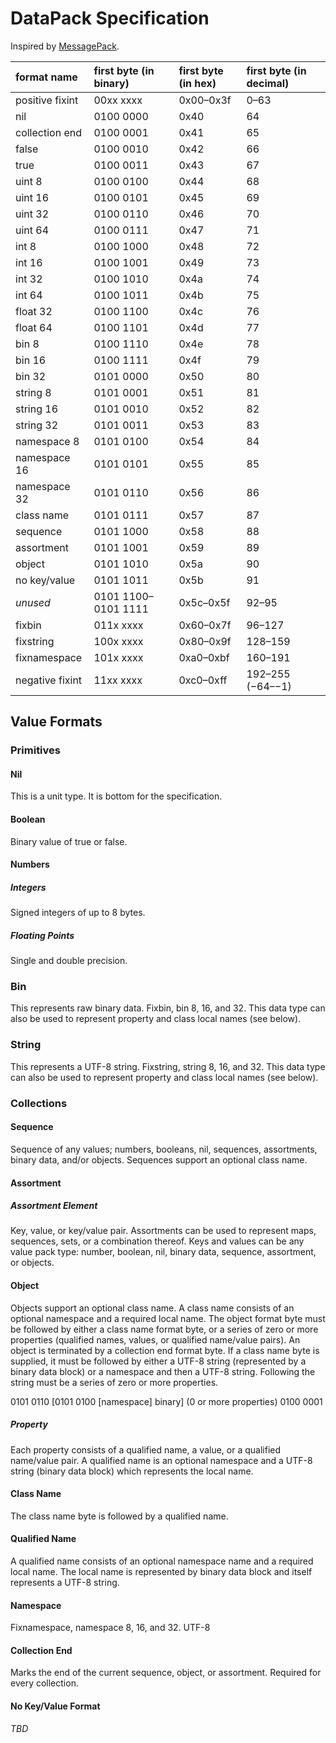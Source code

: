 # DataPack Specification

Inspired by [MessagePack](https://msgpack.org).

format name | first byte (in binary) | first byte (in hex) | first byte (in decimal)
:----------- | :---------------------- | :------------------- | :-
positive fixint | 00xx xxxx | 0x00–0x3f | 0–63
nil | 0100 0000 | 0x40 | 64
collection end | 0100 0001 | 0x41 | 65
false | 0100 0010 | 0x42 | 66
true | 0100 0011 | 0x43 | 67
uint 8 | 0100 0100 | 0x44 | 68
uint 16 | 0100 0101 | 0x45 | 69
uint 32 | 0100 0110 | 0x46 | 70
uint 64 | 0100 0111 | 0x47 | 71
int 8 | 0100 1000 | 0x48 | 72
int 16 | 0100 1001 | 0x49 | 73
int 32 | 0100 1010 | 0x4a | 74
int 64 | 0100 1011 | 0x4b | 75
float 32 | 0100 1100 | 0x4c | 76
float 64 | 0100 1101 | 0x4d | 77
bin 8 | 0100 1110 | 0x4e | 78
bin 16 | 0100 1111 | 0x4f | 79
bin 32 | 0101 0000 | 0x50 | 80
string 8 | 0101 0001 | 0x51 | 81
string 16 | 0101 0010 | 0x52 | 82
string 32 | 0101 0011 | 0x53 | 83
namespace 8 | 0101 0100 | 0x54 | 84
namespace 16 | 0101 0101 | 0x55 | 85
namespace 32 | 0101 0110 | 0x56 | 86
class name | 0101 0111 | 0x57 | 87
sequence | 0101 1000 | 0x58 | 88
assortment | 0101 1001 | 0x59 | 89
object | 0101 1010 | 0x5a | 90
no key/value | 0101 1011 | 0x5b | 91
*unused* | 0101 1100–0101 1111 | 0x5c–0x5f | 92–95
fixbin | 011x xxxx | 0x60–0x7f | 96–127
fixstring | 100x xxxx | 0x80–0x9f | 128–159
fixnamespace | 101x xxxx | 0xa0–0xbf | 160–191
negative fixint | 11xx xxxx | 0xc0–0xff | 192–255 (−64–−1)

## Value Formats
### Primitives
#### Nil
This is a unit type.  It is bottom for the specification.
#### Boolean
Binary value of true or false.
#### Numbers
##### Integers
Signed integers of up to 8 bytes.
##### Floating Points
Single and double precision.
### Bin
This represents raw binary data.  Fixbin, bin 8, 16, and 32.  This data type can also be used to represent property and class local names (see below).
### String
This represents a UTF-8 string.  Fixstring, string 8, 16, and 32.  This data type can also be used to represent property and class local names (see below).
### Collections
#### Sequence
Sequence of any values; numbers, booleans, nil, sequences, assortments, binary data, and/or objects.  Sequences support an optional class name.
#### Assortment
##### Assortment Element
Key, value, or key/value pair.  Assortments can be used to represent maps, sequences, sets, or a combination thereof.  Keys and values can be any value pack type: number, boolean, nil, binary data, sequence, assortment, or objects.
#### Object
Objects support an optional class name.  A class name consists of an optional namespace and a required local name.  The object format byte must be followed by either a class name format byte, or a series of zero or more properties (qualified names, values, or qualified name/value pairs).  An object is terminated by a collection end format byte.  If a class name byte is supplied, it must be followed by either a UTF-8 string (represented by a binary data block) or a namespace and then a UTF-8 string.  Following the string must be a series of zero or more properties.

0101 0110 [0101 0100 [namespace] binary] (0 or more properties) 0100 0001
##### Property
Each property consists of a qualified name, a value, or a qualified name/value pair.  A qualified name is an optional namespace and a UTF-8 string (binary data block) which represents the local name.
#### Class Name
The class name byte is followed by a qualified name.
#### Qualified Name
A qualified name consists of an optional namespace name and a required local name.  The local name is represented by binary data block and itself represents a UTF-8 string.
#### Namespace
Fixnamespace, namespace 8, 16, and 32.  UTF-8
#### Collection End
Marks the end of the current sequence, object, or assortment.  Required for every collection.
#### No Key/Value Format
*TBD*

